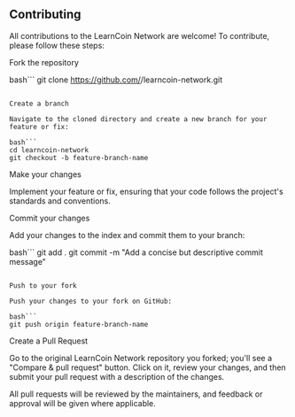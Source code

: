 ## Contributing

All contributions to the LearnCoin Network are welcome! To contribute, please follow these steps:

Fork the repository

bash```
git clone https://github.com/<your-username>/learncoin-network.git
```

Create a branch

Navigate to the cloned directory and create a new branch for your feature or fix:

bash```
cd learncoin-network
git checkout -b feature-branch-name
```

Make your changes

Implement your feature or fix, ensuring that your code follows the project's standards and conventions.

Commit your changes

Add your changes to the index and commit them to your branch:

bash```
git add .
git commit -m "Add a concise but descriptive commit message"
```

Push to your fork

Push your changes to your fork on GitHub:

bash```
git push origin feature-branch-name
```

Create a Pull Request

Go to the original LearnCoin Network repository you forked; you'll see a "Compare & pull request" button. Click on it, review your changes, and then submit your pull request with a description of the changes.

All pull requests will be reviewed by the maintainers, and feedback or approval will be given where applicable.
